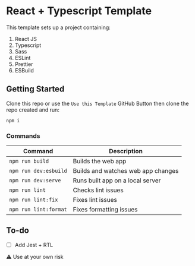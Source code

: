 # React + Typescript Template

This template sets up a project containing:

1. React JS
2. Typescript
3. Sass
4. ESLint
5. Prettier
6. ESBuild

## Getting Started

Clone this repo or use the `Use this Template` GitHub Button then clone the repo created and run:

```bash
npm i
```

### Commands

| Command | Description |
|---|---|
| `npm run build` | Builds the web app |
| `npm run dev:esbuild` | Builds and watches web app changes |
| `npm run dev:serve` | Runs built app on a local server |
| `npm run lint` | Checks lint issues |
| `npm run lint:fix` | Fixes lint issues |
| `npm run lint:format` | Fixes formatting issues |

## To-do

- [ ] Add Jest + RTL

:warning: Use at your own risk
